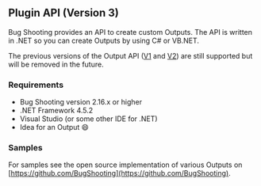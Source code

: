 ## Plugin API (Version 3)

Bug Shooting provides an API to create custom Outputs. The API is written in .NET so you can create Outputs by using C# or VB.NET.

The previous versions of the Output API ([V1](https://bugshooting.manuscript.com/f/page?W26) and [V2](https://bugshooting.manuscript.com/f/page?W34)) are still supported but will be removed in the future.

### Requirements

- Bug Shooting version 2.16.x or higher
- .NET Framework 4.5.2
- Visual Studio (or some other IDE for .NET)
- Idea for an Output :smile:

### Samples

For samples see the open source implementation of various Outputs on [https://github.com/BugShooting](https://github.com/BugShooting).
